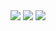 
<img src="https://github-readme-stats.vercel.app/api?username=LecoSchmittElias&show_icons=true&theme=tokyonight" ALIGN=MIDDLE/> 
<img src="https://github-readme-streak-stats.herokuapp.com/?user=LecoSchmittElias&theme=tokyonight"/>
<img src="https://github-readme-stats-eight-theta.vercel.app/api/top-langs/?username=LecoSchmittElias&layout=compact&langs_count=8&theme=tokyonight&include_all_commits=true&count_private=true"/> 
